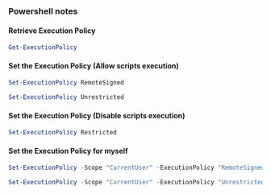 ### Powershell notes

#### Retrieve Execution Policy

```PowerShell
Get-ExecutionPolicy
```

#### Set the Execution Policy (Allow scripts execution)

```PowerShell
Set-ExecutionPolicy RemoteSigned
```

```PowerShell
Set-ExecutionPolicy Unrestricted
```

#### Set the Execution Policy (Disable scripts execution)

```PowerShell
Set-ExecutionPolicy Restricted
```

#### Set the Execution Policy for myself

```PowerShell
Set-ExecutionPolicy -Scope "CurrentUser" -ExecutionPolicy "RemoteSigned"
```

```PowerShell
Set-ExecutionPolicy -Scope "CurrentUser" -ExecutionPolicy "Unrestricted"
```
